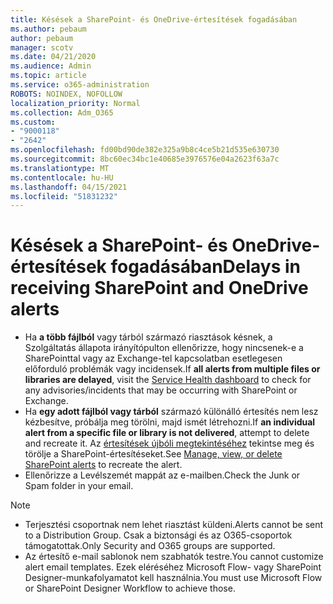 ```yaml
---
title: Késések a SharePoint- és OneDrive-értesítések fogadásában
ms.author: pebaum
author: pebaum
manager: scotv
ms.date: 04/21/2020
ms.audience: Admin
ms.topic: article
ms.service: o365-administration
ROBOTS: NOINDEX, NOFOLLOW
localization_priority: Normal
ms.collection: Adm_O365
ms.custom:
- "9000118"
- "2642"
ms.openlocfilehash: fd00bd90de382e325a9b8c4ce5b21d535e630730
ms.sourcegitcommit: 8bc60ec34bc1e40685e3976576e04a2623f63a7c
ms.translationtype: MT
ms.contentlocale: hu-HU
ms.lasthandoff: 04/15/2021
ms.locfileid: "51831232"
---
```

# <a name="delays-in-receiving-sharepoint-and-onedrive-alerts"></a><span data-ttu-id="24fd8-102">Késések a SharePoint- és OneDrive-értesítések fogadásában</span><span class="sxs-lookup"><span data-stu-id="24fd8-102">Delays in receiving SharePoint and OneDrive alerts</span></span>

- <span data-ttu-id="24fd8-103">Ha **a több fájlból** vagy tárból származó [](https://portal.office.com/adminportal/home?ref=/servicehealth) riasztások késnek, a Szolgáltatás állapota irányítópulton ellenőrizze, hogy nincsenek-e a SharePointtal vagy az Exchange-tel kapcsolatban esetlegesen előforduló problémák vagy incidensek.</span><span class="sxs-lookup"><span data-stu-id="24fd8-103">If **all alerts from multiple files or libraries are delayed**, visit the [Service Health dashboard](https://portal.office.com/adminportal/home?ref=/servicehealth) to check for any advisories/incidents that may be occurring with SharePoint or Exchange.</span></span>
- <span data-ttu-id="24fd8-104">Ha **egy adott fájlból vagy tárból** származó különálló értesítés nem lesz kézbesítve, próbálja meg törölni, majd ismét létrehozni.</span><span class="sxs-lookup"><span data-stu-id="24fd8-104">If **an individual alert from a specific file or library is not delivered**, attempt to delete and recreate it.</span></span> <span data-ttu-id="24fd8-105">Az [értesítések újbóli megtekintéséhez](https://support.microsoft.com/office/99dfb19c-9a90-4a8c-aba1-aa8c8afb0de2) tekintse meg és törölje a SharePoint-értesítéseket.</span><span class="sxs-lookup"><span data-stu-id="24fd8-105">See [Manage, view, or delete SharePoint alerts](https://support.microsoft.com/office/99dfb19c-9a90-4a8c-aba1-aa8c8afb0de2) to recreate the alert.</span></span>
- <span data-ttu-id="24fd8-106">Ellenőrizze a Levélszemét mappát az e-mailben.</span><span class="sxs-lookup"><span data-stu-id="24fd8-106">Check the Junk or Spam folder in your email.</span></span>

> [!NOTE]
> - <span data-ttu-id="24fd8-107">Terjesztési csoportnak nem lehet riasztást küldeni.</span><span class="sxs-lookup"><span data-stu-id="24fd8-107">Alerts cannot be sent to a Distribution Group.</span></span> <span data-ttu-id="24fd8-108">Csak a biztonsági és az O365-csoportok támogatottak.</span><span class="sxs-lookup"><span data-stu-id="24fd8-108">Only Security and O365 groups are supported.</span></span>
> - <span data-ttu-id="24fd8-109">Az értesítő e-mail sablonok nem szabhatók testre.</span><span class="sxs-lookup"><span data-stu-id="24fd8-109">You cannot customize alert email templates.</span></span> <span data-ttu-id="24fd8-110">Ezek eléréséhez Microsoft Flow- vagy SharePoint Designer-munkafolyamatot kell használnia.</span><span class="sxs-lookup"><span data-stu-id="24fd8-110">You must use Microsoft Flow or SharePoint Designer Workflow to achieve those.</span></span>
